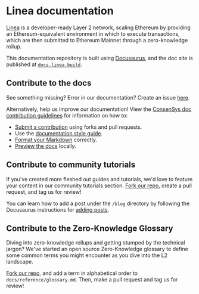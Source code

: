 # Linea documentation

[Linea](https://linea.build/) is a developer-ready Layer 2 network, scaling Ethereum by providing an Ethereum-equivalent
environment in which to execute transactions, which are then submitted to Ethereum Mainnet through a
zero-knowledge rollup.

This documentation repository is built using [Docusaurus](https://docusaurus.io/), and the doc
site is published at [`docs.linea.build`](https://docs.linea.build/).

## Contribute to the docs

See something missing? Error in our documentation? Create an issue [here](https://github.com/ConsenSys/doc.zk-evm/issues).

Alternatively, help us improve our documentation!
View the [ConsenSys doc contribution guidelines](https://docs-template.consensys.net/) for
information on how to:

- [Submit a contribution](https://docs-template.consensys.net/contribute/submit-a-contribution)
  using forks and pull requests.
- Use the [documentation style guide](https://docs-template.consensys.net/contribute/style-guide).
- [Format your Markdown](https://docs-template.consensys.net/contribute/format-markdown) correctly.
- [Preview the docs](https://docs-template.consensys.net/contribute/preview) locally.

## Contribute to community tutorials

If you've created more fleshed out guides and tutorials, we'd love to feature your content in our community tutorials section. [Fork our repo](https://github.com/ConsenSys/doc.zk-evm/fork), create a pull request, and tag us for review!

You can learn how to add a post under the `/blog` directory by following the Docusaurus instructions for [adding posts](https://docusaurus.io/docs/blog#adding-posts).

## Contribute to the Zero-Knowledge Glossary

Diving into zero-knowledge rollups and getting stumped by the technical jargon? We've started an open source Zero-Knowledge glossary to define some common terms you might encounter as you dive into the L2 landscape.

[Fork our repo](https://github.com/ConsenSys/doc.zk-evm/fork), and add a term in alphabetical order to `docs/reference/glossary.md`. Then, make a pull request and tag us for review!
